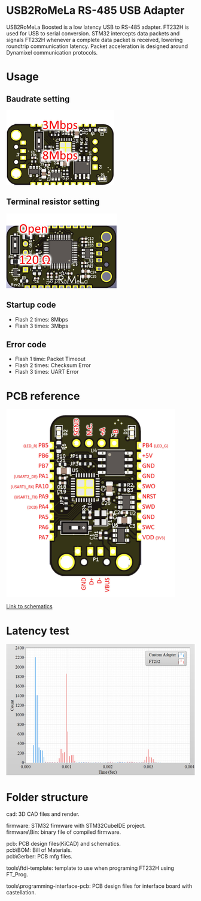 # USB2RoMeLa RS-485 USB Adapter

USB2RoMeLa Boosted is a low latency USB to RS-485 adapter. FT232H is used for USB to serial conversion. STM32 intercepts data packets and signals FT232H whenever a complete data packet is received, lowering roundtrip communication latency.
Packet acceleration is designed around Dynamixel communication protocols. 

# Usage

## Baudrate setting

<img src="/docs/baud_setting.jpg" height="200">

## Terminal resistor setting

<img src="/docs/terminal_resistor_setting.jpg" height="200">

## Startup code
 - Flash 2 times: 8Mbps
 - Flash 3 times: 3Mbps
## Error code 
 - Flash 1 time: Packet Timeout
 - Flash 2 times: Checksum Error
 - Flash 3 times: UART Error

# PCB reference

<img src="/docs/pcb_reference.jpg" height="500">

[Link to schematics](/pcb/USB2RoMeLa_Boosted_rev2_1.pdf)

# Latency test

<img src="/docs/usb_latency.jpg" height="350">

# Folder structure

cad: 3D CAD files and render.

firmware: STM32 firmware with STM32CubeIDE project. \
firmware\Bin: binary file of compiled firmware.

pcb: PCB design files(KiCAD) and schematics. \
pcb\BOM: Bill of Materials. \
pcb\Gerber: PCB mfg files.

tools\ftdi-template: template to use when programing FT232H using FT_Prog.

tools\programming-interface-pcb: PCB design files for interface board with castellation. 

